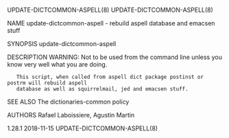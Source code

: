 UPDATE-DICTCOMMON-ASPELL(8)                                                UPDATE-DICTCOMMON-ASPELL(8)

NAME
       update-dictcommon-aspell - rebuild aspell database and emacsen stuff

SYNOPSIS
        update-dictcommon-aspell

DESCRIPTION
       WARNING: Not to be used from the command line unless you know very well what you are doing.

       This script, when called from aspell dict package postinst or postrm will rebuild aspell
       database as well as squirrelmail, jed and emacsen stuff.

SEE ALSO
       The dictionaries-common policy

AUTHORS
       Rafael Laboissiere, Agustin Martin

1.28.1                                        2018-11-15                   UPDATE-DICTCOMMON-ASPELL(8)
